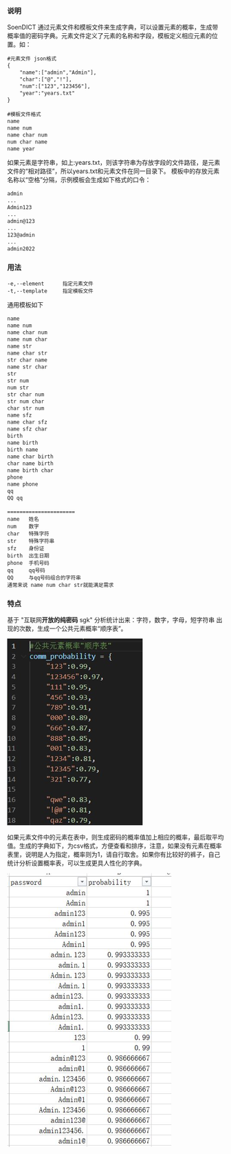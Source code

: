 ### 说明

SoenDICT 通过元素文件和模板文件来生成字典，可以设置元素的概率，生成带概率值的密码字典。元素文件定义了元素的名称和字段，模板定义相应元素的位置。如：
```text
#元素文件 json格式
{
    "name":["admin","Admin"],
    "char":["@","!"],
    "num":["123","123456"],
    "year":"years.txt"
}

#模板文件格式
name
name num
name char num
num char name
name year
```
如果元素是字符串，如上:years.txt，则该字符串为存放字段的文件路径，是元素文件的“相对路径”，所以years.txt和元素文件在同一目录下。
模板中的存放元素名称以“空格”分隔，示例模板会生成如下格式的口令：
```text
admin
...
Admin123
...
admin@123
...
123@admin
...
admin2022
```
### 用法
```text
-e,--element      指定元素文件
-t,--template     指定模板文件
```
通用模板如下
```text
name
name num
name char num
name num char
name str
name char str
str char name
name str char
str
str num
num str
str char num
str num char
char str num
name sfz
name char sfz
name sfz char
birth
name birth
birth name
name char birth
char name birth
name birth char
phone
name phone
qq
QQ qq

======================
name   姓名
num    数字
char   特殊字符
str    特殊字符串
sfz    身份证
birth  出生日期
phone  手机号码
qq     qq号码
QQ     与qq号码组合的字符串
通常来说 name num char str就能满足需求
```

### 特点

基于 "互联网**开放的纯密码** sgk" 分析统计出来：字符，数字，字母，短字符串 出现的次数，生成一个公共元素概率“顺序表”。

<img src=".\prob.JPG">

如果元素文件中的元素在表中，则生成密码的概率值加上相应的概率，最后取平均值。生成的字典如下，为csv格式，方便查看和排序，注意，如果没有元素在概率表里，说明是人为指定，概率则为1，请自行取舍。如果你有比较好的裤子，自己统计分析设置概率表，可以生成更具人性化的字典。

<img src=".\output.JPG">
